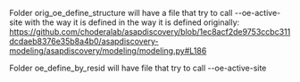 Folder orig_oe_define_structure will have a file that try to call --oe-active-site with the way it is defined in the way it is defined originally: https://github.com/choderalab/asapdiscovery/blob/1ec8acf2de9753ccbc311dcdaeb8376e35b8a4b0/asapdiscovery-modeling/asapdiscovery/modeling/modeling.py#L186

Folder oe_define_by_resid will have file that try to call --oe-active-site
